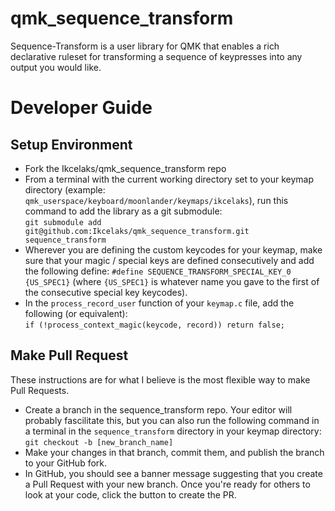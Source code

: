 # qmk_sequence_transform
Sequence-Transform is a user library for QMK that enables a rich declarative ruleset for transforming a sequence of keypresses into any output you would like.

# Developer Guide
## Setup Environment
- Fork the Ikcelaks/qmk_sequence_transform repo
- From a terminal with the current working directory set to your keymap directory (example: `qmk_userspace/keyboard/moonlander/keymaps/ikcelaks`), run this
command to add the library as a git submodule:<br/>
`git submodule add git@github.com:Ikcelaks/qmk_sequence_transform.git sequence_transform`
- Wherever you are defining the custom keycodes for your keymap, make sure that your magic / special keys are defined consecutively and add the following define:
`#define SEQUENCE_TRANSFORM_SPECIAL_KEY_0 {US_SPEC1}` (where `{US_SPEC1}` is whatever name you gave to the first of the consecutive special key keycodes).
- In the `process_record_user` function of your `keymap.c` file, add the following (or equivalent):<br/>
```if (!process_context_magic(keycode, record)) return false;```

## Make Pull Request
These instructions are for what I believe is the most flexible way to make Pull Requests.
- Create a branch in the sequence_transform repo. Your editor will probably fascilitate this, but you can also run the following command in a terminal in the
`sequence_transform` directory in your keymap directory:<br/>
`git checkout -b [new_branch_name]`
- Make your changes in that branch, commit them, and publish the branch to your GitHub fork.
- In GitHub, you should see a banner message suggesting that you create a Pull Request with your new branch. Once you're ready for others to look at your code,
click the button to create the PR.

